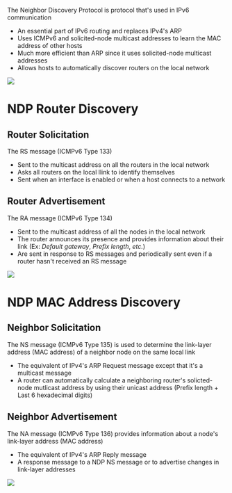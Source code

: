 The Neighbor Discovery Protocol is protocol that's used in IPv6 communication

* An essential part of IPv6 routing and replaces IPv4's ARP
* Uses ICMPv6 and solicited-node multicast addresses to learn the MAC address of other hosts
* Much more efficient than ARP since it uses solicited-node multicast addresses
* Allows hosts to automatically discover routers on the local network

![](https://github.com/JonmarCorpuz/SecondBrain/blob/main/Assets/Whitespace.png)

# NDP Router Discovery

## Router Solicitation

The RS message (ICMPv6 Type 133) 

* Sent to the multicast address on all the routers in the local network
* Asks all routers on the local llink to identify themselves
* Sent when an interface is enabled or when a host connects to a network

## Router Advertisement

The RA message (ICMPv6 Type 134)

* Sent to the multicast address of all the nodes in the local network
* The router announces its presence and provides information about their link (Ex: *Default gateway*, *Prefix length*, *etc.*)
* Are sent in response to RS messages and periodically sent even if a router hasn't received an RS message

![](https://github.com/JonmarCorpuz/SecondBrain/blob/main/Assets/Whitespace.png)

# NDP MAC Address Discovery

## Neighbor Solicitation 

The NS message (ICMPv6 Type 135) is used to determine the link-layer address (MAC address) of a neighbor node on the same local link

* The equivalent of IPv4's ARP Request message except that it's a multicast message
* A router can automatically calculate a neighboring router's solicted-node mutlicast address by using their unicast address (Prefix length + Last 6 hexadecimal digits)

## Neighbor Advertisement 

The NA message (ICMPv6 Type 136) provides information about a node's link-layer address (MAC address)

* The equivalent of IPv4's ARP Reply message
* A response message to a NDP NS message or to advertise changes in link-layer addresses

![](https://github.com/JonmarCorpuz/SecondBrain/blob/main/Assets/Whitespace.png)
